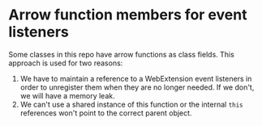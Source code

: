 # Arrow function members for event listeners

Some classes in this repo have arrow functions as class fields. This approach is used for two reasons:

1. We have to maintain a reference to a WebExtension event listeners in order to unregister them when they are no longer needed. If we don't, we will have a memory leak.
2. We can't use a shared instance of this function or the internal `this` references won't point to the correct parent object.

